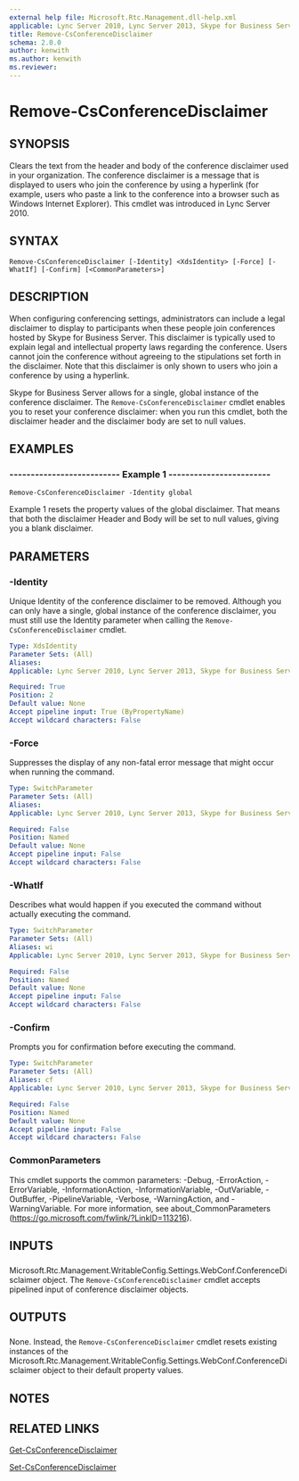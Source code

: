 ```yaml
---
external help file: Microsoft.Rtc.Management.dll-help.xml
applicable: Lync Server 2010, Lync Server 2013, Skype for Business Server 2015, Skype for Business Server 2019
title: Remove-CsConferenceDisclaimer
schema: 2.0.0
author: kenwith
ms.author: kenwith
ms.reviewer:
---
```


# Remove-CsConferenceDisclaimer

## SYNOPSIS
Clears the text from the header and body of the conference disclaimer used in your organization.
The conference disclaimer is a message that is displayed to users who join the conference by using a hyperlink (for example, users who paste a link to the conference into a browser such as Windows Internet Explorer).
This cmdlet was introduced in Lync Server 2010.


## SYNTAX

```
Remove-CsConferenceDisclaimer [-Identity] <XdsIdentity> [-Force] [-WhatIf] [-Confirm] [<CommonParameters>]
```

## DESCRIPTION
When configuring conferencing settings, administrators can include a legal disclaimer to display to participants when these people join conferences hosted by Skype for Business Server.
This disclaimer is typically used to explain legal and intellectual property laws regarding the conference.
Users cannot join the conference without agreeing to the stipulations set forth in the disclaimer.
Note that this disclaimer is only shown to users who join a conference by using a hyperlink.

Skype for Business Server allows for a single, global instance of the conference disclaimer.
The `Remove-CsConferenceDisclaimer` cmdlet enables you to reset your conference disclaimer: when you run this cmdlet, both the disclaimer header and the disclaimer body are set to null values.


## EXAMPLES

### -------------------------- Example 1 ------------------------
```
Remove-CsConferenceDisclaimer -Identity global
```

Example 1 resets the property values of the global disclaimer.
That means that both the disclaimer Header and Body will be set to null values, giving you a blank disclaimer.


## PARAMETERS

### -Identity
Unique Identity of the conference disclaimer to be removed.
Although you can only have a single, global instance of the conference disclaimer, you must still use the Identity parameter when calling the `Remove-CsConferenceDisclaimer` cmdlet.


```yaml
Type: XdsIdentity
Parameter Sets: (All)
Aliases: 
Applicable: Lync Server 2010, Lync Server 2013, Skype for Business Server 2015, Skype for Business Server 2019

Required: True
Position: 2
Default value: None
Accept pipeline input: True (ByPropertyName)
Accept wildcard characters: False
```

### -Force
Suppresses the display of any non-fatal error message that might occur when running the command.

```yaml
Type: SwitchParameter
Parameter Sets: (All)
Aliases: 
Applicable: Lync Server 2010, Lync Server 2013, Skype for Business Server 2015, Skype for Business Server 2019

Required: False
Position: Named
Default value: None
Accept pipeline input: False
Accept wildcard characters: False
```

### -WhatIf
Describes what would happen if you executed the command without actually executing the command.

```yaml
Type: SwitchParameter
Parameter Sets: (All)
Aliases: wi
Applicable: Lync Server 2010, Lync Server 2013, Skype for Business Server 2015, Skype for Business Server 2019

Required: False
Position: Named
Default value: None
Accept pipeline input: False
Accept wildcard characters: False
```

### -Confirm
Prompts you for confirmation before executing the command.

```yaml
Type: SwitchParameter
Parameter Sets: (All)
Aliases: cf
Applicable: Lync Server 2010, Lync Server 2013, Skype for Business Server 2015, Skype for Business Server 2019

Required: False
Position: Named
Default value: None
Accept pipeline input: False
Accept wildcard characters: False
```

### CommonParameters
This cmdlet supports the common parameters: -Debug, -ErrorAction, -ErrorVariable, -InformationAction, -InformationVariable, -OutVariable, -OutBuffer, -PipelineVariable, -Verbose, -WarningAction, and -WarningVariable. For more information, see about_CommonParameters (https://go.microsoft.com/fwlink/?LinkID=113216).

## INPUTS

###  
Microsoft.Rtc.Management.WritableConfig.Settings.WebConf.ConferenceDisclaimer object.
The `Remove-CsConferenceDisclaimer` cmdlet accepts pipelined input of conference disclaimer objects.

## OUTPUTS

###  
None.
Instead, the `Remove-CsConferenceDisclaimer` cmdlet resets existing instances of the Microsoft.Rtc.Management.WritableConfig.Settings.WebConf.ConferenceDisclaimer object to their default property values.

## NOTES

## RELATED LINKS

[Get-CsConferenceDisclaimer](Get-CsConferenceDisclaimer.md)

[Set-CsConferenceDisclaimer](Set-CsConferenceDisclaimer.md)

